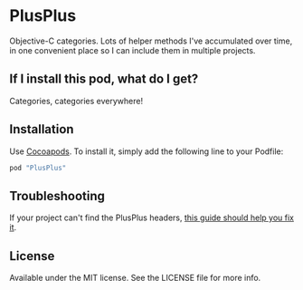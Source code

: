# PlusPlus

Objective-C categories. Lots of helper methods I've accumulated over time, in one convenient place so I can include them in multiple projects.


## If I install this pod, what do I get?

Categories, categories everywhere!


## Installation

Use [Cocoapods](https://cocoapods.org/). To install it, simply add the following line to your Podfile:

```ruby
pod "PlusPlus"
```


## Troubleshooting

If your project can't find the PlusPlus headers, [this guide should help you fix it](https://guides.cocoapods.org/using/troubleshooting.html#using-the-cocoapods-project).


## License

Available under the MIT license. See the LICENSE file for more info.


